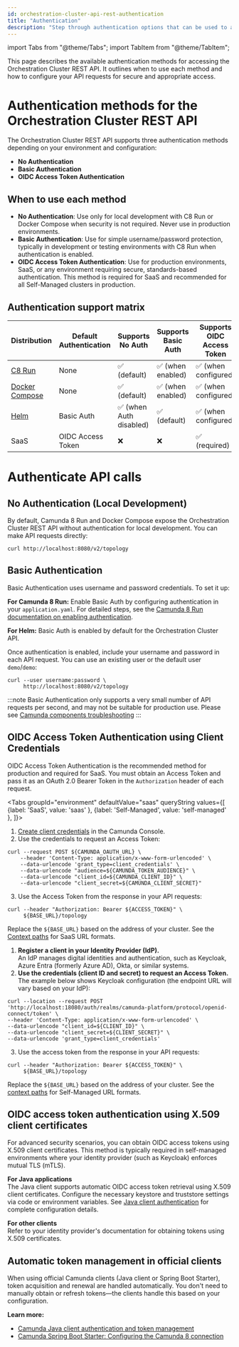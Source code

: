 ```yaml
---
id: orchestration-cluster-api-rest-authentication
title: "Authentication"
description: "Step through authentication options that can be used to access the Orchestration Cluster REST API."
---
```


import Tabs from "@theme/Tabs";
import TabItem from "@theme/TabItem";

This page describes the available authentication methods for accessing the Orchestration Cluster REST API. It outlines when to use each method and how to configure your API requests for secure and appropriate access.

# Authentication methods for the Orchestration Cluster REST API

The Orchestration Cluster REST API supports three authentication methods depending on your environment and configuration:

- **No Authentication**
- **Basic Authentication**
- **OIDC Access Token Authentication**

## When to use each method

- **No Authentication**: Use only for local development with C8 Run or Docker Compose when security is not required. Never use in production environments.
- **Basic Authentication**: Use for simple username/password protection, typically in development or testing environments with C8 Run when authentication is enabled.
- **OIDC Access Token Authentication**: Use for production environments, SaaS, or any environment requiring secure, standards-based authentication. This method is required for SaaS and recommended for all Self-Managed clusters in production.

## Authentication support matrix

| Distribution                                                                           | Default Authentication | Supports No Auth        | Supports Basic Auth | Supports OIDC Access Token |
| -------------------------------------------------------------------------------------- | ---------------------- | ----------------------- | ------------------- | -------------------------- |
| [C8 Run](../../self-managed/quickstart/developer-quickstart/c8run.md)                  | None                   | ✅ (default)            | ✅ (when enabled)   | ✅ (when configured)       |
| [Docker Compose](../../self-managed/quickstart/developer-quickstart/docker-compose.md) | None                   | ✅ (default)            | ✅ (when enabled)   | ✅ (when configured)       |
| [Helm](../../self-managed/installation-methods/helm/install.md)                        | Basic Auth             | ✅ (when Auth disabled) | ✅ (default)        | ✅ (when configured)       |
| SaaS                                                                                   | OIDC Access Token      | ❌                      | ❌                  | ✅ (required)              |

# Authenticate API calls

## No Authentication (Local Development)

By default, Camunda 8 Run and Docker Compose expose the Orchestration Cluster REST API without authentication for local development. You can make API requests directly:

```shell
curl http://localhost:8080/v2/topology
```

## Basic Authentication

Basic Authentication uses username and password credentials. To set it up:

**For Camunda 8 Run:**
Enable Basic Auth by configuring authentication in your `application.yaml`. For detailed steps, see the [Camunda 8 Run documentation on enabling authentication](../../self-managed/quickstart/developer-quickstart/c8run.md#enable-authentication-and-authorization).

**For Helm:**
Basic Auth is enabled by default for the Orchestration Cluster API.

Once authentication is enabled, include your username and password in each API request. You can use an existing user or the default user `demo`/`demo`:

```shell
curl --user username:password \
     http://localhost:8080/v2/topology
```

:::note
Basic Authentication only supports a very small number of API requests per second, and may not be suitable for production use.
Please see
[Camunda components troubleshooting](/self-managed/operational-guides/troubleshooting.md)
:::

## OIDC Access Token Authentication using Client Credentials

OIDC Access Token Authentication is the recommended method for production and required for SaaS. You must obtain an Access Token and pass it as an OAuth 2.0 Bearer Token in the `Authorization` header of each request.

<Tabs groupId="environment" defaultValue="saas" queryString values={[
{label: 'SaaS', value: 'saas' },
{label: 'Self-Managed', value: 'self-managed' },
]}>

<TabItem value="saas">

1. [Create client credentials](/components/console/manage-clusters/setup-client-connection-credentials.md) in the Camunda Console.
2. Use the credentials to request an Access Token:

```shell
curl --request POST ${CAMUNDA_OAUTH_URL} \
    --header 'Content-Type: application/x-www-form-urlencoded' \
    --data-urlencode 'grant_type=client_credentials' \
    --data-urlencode "audience=${CAMUNDA_TOKEN_AUDIENCE}" \
    --data-urlencode "client_id=${CAMUNDA_CLIENT_ID}" \
    --data-urlencode "client_secret=${CAMUNDA_CLIENT_SECRET}"
```

3. Use the Access Token from the response in your API requests:

```shell
curl --header "Authorization: Bearer ${ACCESS_TOKEN}" \
     ${BASE_URL}/topology
```

Replace the `${BASE_URL}` based on the address of your cluster. See the [Context paths](orchestration-cluster-api-rest-overview.md#context-paths) for SaaS URL formats.

</TabItem>

<TabItem value="self-managed">

1. **Register a client in your Identity Provider (IdP).**  
   An IdP manages digital identities and authentication, such as Keycloak, Azure Entra (formerly Azure AD), Okta, or similar systems.
2. **Use the credentials (client ID and secret) to request an Access Token.**  
   The example below shows Keycloak configuration (the endpoint URL will vary based on your IdP):

```shell
curl --location --request POST 'http://localhost:18080/auth/realms/camunda-platform/protocol/openid-connect/token' \
--header 'Content-Type: application/x-www-form-urlencoded' \
--data-urlencode "client_id=${CLIENT_ID}" \
--data-urlencode "client_secret=${CLIENT_SECRET}" \
--data-urlencode 'grant_type=client_credentials'
```

3. Use the access token from the response in your API requests:

```shell
curl --header "Authorization: Bearer ${ACCESS_TOKEN}" \
     ${BASE_URL}/topology
```

Replace the `${BASE_URL}` based on the address of your cluster. See the [context paths](orchestration-cluster-api-rest-overview.md#context-paths) for Self-Managed URL formats.

</TabItem>

</Tabs>

## OIDC access token authentication using X.509 client certificates

For advanced security scenarios, you can obtain OIDC access tokens using X.509 client certificates. This method is typically required in self-managed environments where your identity provider (such as Keycloak) enforces mutual TLS (mTLS).

**For Java applications**  
The Java client supports automatic OIDC access token retrieval using X.509 client certificates. Configure the necessary keystore and truststore settings via code or environment variables. See [Java client authentication](../java-client/getting-started.md#oidc-access-token-authentication-with-x509-client-certificate) for complete configuration details.

**For other clients**  
Refer to your identity provider's documentation for obtaining tokens using X.509 certificates.

## Automatic token management in official clients

When using official Camunda clients (Java client or Spring Boot Starter), token acquisition and renewal are handled automatically. You don't need to manually obtain or refresh tokens—the clients handle this based on your configuration.

**Learn more:**

- [Camunda Java client authentication and token management](./../java-client/getting-started.md)
- [Camunda Spring Boot Starter: Configuring the Camunda 8 connection](../camunda-spring-boot-starter/getting-started.md#configuring-the-camunda-8-connection)

